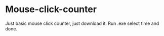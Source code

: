 # Mouse-click-counter
Just basic mouse click counter, just download it. Run .exe select time and done.
